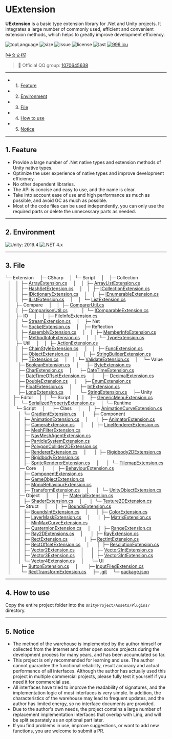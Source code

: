 # UExtension

**UExtension** is a basic type extension library for .Net and Unity projects. It integrates a large number of commonly used, efficient and convenient extension methods, which helps to greatly improve development efficiency.

![topLanguage](https://img.shields.io/github/languages/top/ls9512/UExtension)
![size](https://img.shields.io/github/languages/code-size/ls9512/UExtension)
![issue](https://img.shields.io/github/issues/ls9512/UExtension)
![license](https://img.shields.io/github/license/ls9512/UExtension)
![last](https://img.shields.io/github/last-commit/ls9512/UExtension)
[![996.icu](https://img.shields.io/badge/link-996.icu-red.svg)](https://996.icu)

[[中文文档]](README_CN.md)

> 🐧 Official QQ group: [1070645638](https://jq.qq.com/?_wv=1027&k=ezkLnUln)

***

<!-- vscode-markdown-toc -->
* 1. [Feature](#Feature)
* 2. [Environment](#Environment)
* 3. [File](#File)
* 4. [How to use](#Howtouse)
* 5. [Notice](#Notice)

<!-- vscode-markdown-toc-config
	numbering=true
	autoSave=true
	/vscode-markdown-toc-config -->
<!-- /vscode-markdown-toc -->

***

##  1. <a name='Feature'></a>Feature
* Provide a large number of .Net native types and extension methods of Unity native types.
* Optimize the user experience of native types and improve development efficiency.
* No other dependent libraries.
* The API is concise and easy to use, and the name is clear.
* Take into account ease of use and high performance as much as possible, and avoid GC as much as possible.
* Most of the code files can be used independently, you can only use the required parts or delete the unnecessary parts as needed.

***

##  2. <a name='Environment'></a>Environment
![Unity: 2019.4](https://img.shields.io/badge/Unity-2019.4+-blue) 
![.NET 4.x](https://img.shields.io/badge/.NET-4.x-blue) 

***

##  3. <a name='File'></a>File
└─&nbsp;Extension&nbsp;&nbsp;
&nbsp;&nbsp;├─&nbsp;CSharp&nbsp;&nbsp;
&nbsp;&nbsp;│&nbsp;&nbsp;└─&nbsp;Script&nbsp;&nbsp;
&nbsp;&nbsp;│&nbsp;&nbsp;&nbsp;&nbsp;├─&nbsp;Collection&nbsp;&nbsp;
&nbsp;&nbsp;│&nbsp;&nbsp;&nbsp;&nbsp;│&nbsp;&nbsp;├─&nbsp;[ArrayExtension.cs](https://github.com/ls9512/UExtension/blob/master/CSharp/Script/Collection/ArrayExtension.cs)&nbsp;&nbsp;
&nbsp;&nbsp;│&nbsp;&nbsp;&nbsp;&nbsp;│&nbsp;&nbsp;├─&nbsp;[ArrayListExtension.cs](https://github.com/ls9512/UExtension/blob/master/CSharp/Script/Collection/ArrayListExtension.cs)&nbsp;&nbsp;
&nbsp;&nbsp;│&nbsp;&nbsp;&nbsp;&nbsp;│&nbsp;&nbsp;├─&nbsp;[HashSetExtension.cs](https://github.com/ls9512/UExtension/blob/master/CSharp/Script/Collection/HashSetExtension.cs)&nbsp;&nbsp;
&nbsp;&nbsp;│&nbsp;&nbsp;&nbsp;&nbsp;│&nbsp;&nbsp;├─&nbsp;[ICollectionExtension.cs](https://github.com/ls9512/UExtension/blob/master/CSharp/Script/Collection/ICollectionExtension.cs)&nbsp;&nbsp;
&nbsp;&nbsp;│&nbsp;&nbsp;&nbsp;&nbsp;│&nbsp;&nbsp;├─&nbsp;[IDictionaryExtension.cs](https://github.com/ls9512/UExtension/blob/master/CSharp/Script/Collection/IDictionaryExtension.cs)&nbsp;&nbsp;
&nbsp;&nbsp;│&nbsp;&nbsp;&nbsp;&nbsp;│&nbsp;&nbsp;├─&nbsp;[IEnumerableExtension.cs](https://github.com/ls9512/UExtension/blob/master/CSharp/Script/Collection/IEnumerableExtension.cs)&nbsp;&nbsp;
&nbsp;&nbsp;│&nbsp;&nbsp;&nbsp;&nbsp;│&nbsp;&nbsp;├─&nbsp;[IListExtension.cs](https://github.com/ls9512/UExtension/blob/master/CSharp/Script/Collection/IListExtension.cs)&nbsp;&nbsp;
&nbsp;&nbsp;│&nbsp;&nbsp;&nbsp;&nbsp;│&nbsp;&nbsp;└─&nbsp;[ListExtension.cs](https://github.com/ls9512/UExtension/blob/master/CSharp/Script/Collection/ListExtension.cs)&nbsp;&nbsp;
&nbsp;&nbsp;│&nbsp;&nbsp;&nbsp;&nbsp;├─&nbsp;Compare&nbsp;&nbsp;
&nbsp;&nbsp;│&nbsp;&nbsp;&nbsp;&nbsp;│&nbsp;&nbsp;├─&nbsp;[ComparerUtil.cs](https://github.com/ls9512/UExtension/blob/master/CSharp/Script/Compare/ComparerUtil.cs)&nbsp;&nbsp;
&nbsp;&nbsp;│&nbsp;&nbsp;&nbsp;&nbsp;│&nbsp;&nbsp;├─&nbsp;[ComparisonUtil.cs](https://github.com/ls9512/UExtension/blob/master/CSharp/Script/Compare/ComparisonUtil.cs)&nbsp;&nbsp;
&nbsp;&nbsp;│&nbsp;&nbsp;&nbsp;&nbsp;│&nbsp;&nbsp;└─&nbsp;[IComparableExtension.cs](https://github.com/ls9512/UExtension/blob/master/CSharp/Script/Compare/IComparableExtension.cs)&nbsp;&nbsp;
&nbsp;&nbsp;│&nbsp;&nbsp;&nbsp;&nbsp;├─&nbsp;IO&nbsp;&nbsp;
&nbsp;&nbsp;│&nbsp;&nbsp;&nbsp;&nbsp;│&nbsp;&nbsp;├─&nbsp;[FileInfoExtension.cs](https://github.com/ls9512/UExtension/blob/master/CSharp/Script/IO/FileInfoExtension.cs)&nbsp;&nbsp;
&nbsp;&nbsp;│&nbsp;&nbsp;&nbsp;&nbsp;│&nbsp;&nbsp;└─&nbsp;[StreamExtension.cs](https://github.com/ls9512/UExtension/blob/master/CSharp/Script/IO/StreamExtension.cs)&nbsp;&nbsp;
&nbsp;&nbsp;│&nbsp;&nbsp;&nbsp;&nbsp;├─&nbsp;Net&nbsp;&nbsp;
&nbsp;&nbsp;│&nbsp;&nbsp;&nbsp;&nbsp;│&nbsp;&nbsp;└─&nbsp;[SocketExtension.cs](https://github.com/ls9512/UExtension/blob/master/CSharp/Script/Net/SocketExtension.cs)&nbsp;&nbsp;
&nbsp;&nbsp;│&nbsp;&nbsp;&nbsp;&nbsp;├─&nbsp;Reflection&nbsp;&nbsp;
&nbsp;&nbsp;│&nbsp;&nbsp;&nbsp;&nbsp;│&nbsp;&nbsp;├─&nbsp;[AssemblyExtension.cs](https://github.com/ls9512/UExtension/blob/master/CSharp/Script/Reflection/AssemblyExtension.cs)&nbsp;&nbsp;
&nbsp;&nbsp;│&nbsp;&nbsp;&nbsp;&nbsp;│&nbsp;&nbsp;├─&nbsp;[MemberInfoExtension.cs](https://github.com/ls9512/UExtension/blob/master/CSharp/Script/Reflection/MemberInfoExtension.cs)&nbsp;&nbsp;
&nbsp;&nbsp;│&nbsp;&nbsp;&nbsp;&nbsp;│&nbsp;&nbsp;├─&nbsp;[MethodInfoExtension.cs](https://github.com/ls9512/UExtension/blob/master/CSharp/Script/Reflection/MethodInfoExtension.cs)&nbsp;&nbsp;
&nbsp;&nbsp;│&nbsp;&nbsp;&nbsp;&nbsp;│&nbsp;&nbsp;└─&nbsp;[TypeExtension.cs](https://github.com/ls9512/UExtension/blob/master/CSharp/Script/Reflection/TypeExtension.cs)&nbsp;&nbsp;
&nbsp;&nbsp;│&nbsp;&nbsp;&nbsp;&nbsp;├─&nbsp;Util&nbsp;&nbsp;
&nbsp;&nbsp;│&nbsp;&nbsp;&nbsp;&nbsp;│&nbsp;&nbsp;├─&nbsp;[ActionExtension.cs](https://github.com/ls9512/UExtension/blob/master/CSharp/Script/Util/ActionExtension.cs)&nbsp;&nbsp;
&nbsp;&nbsp;│&nbsp;&nbsp;&nbsp;&nbsp;│&nbsp;&nbsp;├─&nbsp;[ChainStyleExtension.cs](https://github.com/ls9512/UExtension/blob/master/CSharp/Script/Util/ChainStyleExtension.cs)&nbsp;&nbsp;
&nbsp;&nbsp;│&nbsp;&nbsp;&nbsp;&nbsp;│&nbsp;&nbsp;├─&nbsp;[FuncExtension.cs](https://github.com/ls9512/UExtension/blob/master/CSharp/Script/Util/FuncExtension.cs)&nbsp;&nbsp;
&nbsp;&nbsp;│&nbsp;&nbsp;&nbsp;&nbsp;│&nbsp;&nbsp;├─&nbsp;[ObjectExtension.cs](https://github.com/ls9512/UExtension/blob/master/CSharp/Script/Util/ObjectExtension.cs)&nbsp;&nbsp;
&nbsp;&nbsp;│&nbsp;&nbsp;&nbsp;&nbsp;│&nbsp;&nbsp;├─&nbsp;[StringBuilderExtension.cs](https://github.com/ls9512/UExtension/blob/master/CSharp/Script/Util/StringBuilderExtension.cs)&nbsp;&nbsp;
&nbsp;&nbsp;│&nbsp;&nbsp;&nbsp;&nbsp;│&nbsp;&nbsp;├─&nbsp;[TExtension.cs](https://github.com/ls9512/UExtension/blob/master/CSharp/Script/Util/TExtension.cs)&nbsp;&nbsp;
&nbsp;&nbsp;│&nbsp;&nbsp;&nbsp;&nbsp;│&nbsp;&nbsp;└─&nbsp;[ValidateExtension.cs](https://github.com/ls9512/UExtension/blob/master/CSharp/Script/Util/ValidateExtension.cs)&nbsp;&nbsp;
&nbsp;&nbsp;│&nbsp;&nbsp;&nbsp;&nbsp;└─&nbsp;Value&nbsp;&nbsp;
&nbsp;&nbsp;│&nbsp;&nbsp;&nbsp;&nbsp;&nbsp;&nbsp;├─&nbsp;[BooleanExtension.cs](https://github.com/ls9512/UExtension/blob/master/CSharp/Script/Value/BooleanExtension.cs)&nbsp;&nbsp;
&nbsp;&nbsp;│&nbsp;&nbsp;&nbsp;&nbsp;&nbsp;&nbsp;├─&nbsp;[ByteExtension.cs](https://github.com/ls9512/UExtension/blob/master/CSharp/Script/Value/ByteExtension.cs)&nbsp;&nbsp;
&nbsp;&nbsp;│&nbsp;&nbsp;&nbsp;&nbsp;&nbsp;&nbsp;├─&nbsp;[CharExtension.cs](https://github.com/ls9512/UExtension/blob/master/CSharp/Script/Value/CharExtension.cs)&nbsp;&nbsp;
&nbsp;&nbsp;│&nbsp;&nbsp;&nbsp;&nbsp;&nbsp;&nbsp;├─&nbsp;[DateTimeExtension.cs](https://github.com/ls9512/UExtension/blob/master/CSharp/Script/Value/DateTimeExtension.cs)&nbsp;&nbsp;
&nbsp;&nbsp;│&nbsp;&nbsp;&nbsp;&nbsp;&nbsp;&nbsp;├─&nbsp;[DateTimeOffsetExtension.cs](https://github.com/ls9512/UExtension/blob/master/CSharp/Script/Value/DateTimeOffsetExtension.cs)&nbsp;&nbsp;
&nbsp;&nbsp;│&nbsp;&nbsp;&nbsp;&nbsp;&nbsp;&nbsp;├─&nbsp;[DecimalExtension.cs](https://github.com/ls9512/UExtension/blob/master/CSharp/Script/Value/DecimalExtension.cs)&nbsp;&nbsp;
&nbsp;&nbsp;│&nbsp;&nbsp;&nbsp;&nbsp;&nbsp;&nbsp;├─&nbsp;[DoubleExtension.cs](https://github.com/ls9512/UExtension/blob/master/CSharp/Script/Value/DoubleExtension.cs)&nbsp;&nbsp;
&nbsp;&nbsp;│&nbsp;&nbsp;&nbsp;&nbsp;&nbsp;&nbsp;├─&nbsp;[EnumExtension.cs](https://github.com/ls9512/UExtension/blob/master/CSharp/Script/Value/EnumExtension.cs)&nbsp;&nbsp;
&nbsp;&nbsp;│&nbsp;&nbsp;&nbsp;&nbsp;&nbsp;&nbsp;├─&nbsp;[FloatExtension.cs](https://github.com/ls9512/UExtension/blob/master/CSharp/Script/Value/FloatExtension.cs)&nbsp;&nbsp;
&nbsp;&nbsp;│&nbsp;&nbsp;&nbsp;&nbsp;&nbsp;&nbsp;├─&nbsp;[IntExtension.cs](https://github.com/ls9512/UExtension/blob/master/CSharp/Script/Value/IntExtension.cs)&nbsp;&nbsp;
&nbsp;&nbsp;│&nbsp;&nbsp;&nbsp;&nbsp;&nbsp;&nbsp;├─&nbsp;[LongExtension.cs](https://github.com/ls9512/UExtension/blob/master/CSharp/Script/Value/LongExtension.cs)&nbsp;&nbsp;
&nbsp;&nbsp;│&nbsp;&nbsp;&nbsp;&nbsp;&nbsp;&nbsp;└─&nbsp;[StringExtension.cs](https://github.com/ls9512/UExtension/blob/master/CSharp/Script/Value/StringExtension.cs)&nbsp;&nbsp;
&nbsp;&nbsp;├─&nbsp;Unity&nbsp;&nbsp;
&nbsp;&nbsp;│&nbsp;&nbsp;├─&nbsp;Editor&nbsp;&nbsp;
&nbsp;&nbsp;│&nbsp;&nbsp;│&nbsp;&nbsp;└─&nbsp;Script&nbsp;&nbsp;
&nbsp;&nbsp;│&nbsp;&nbsp;│&nbsp;&nbsp;&nbsp;&nbsp;├─&nbsp;[GenericMenuExtension.cs](https://github.com/ls9512/UExtension/blob/master/Unity/Editor/Script/GenericMenuExtension.cs)&nbsp;&nbsp;
&nbsp;&nbsp;│&nbsp;&nbsp;│&nbsp;&nbsp;&nbsp;&nbsp;└─&nbsp;[SerializedPropertyExtension.cs](https://github.com/ls9512/UExtension/blob/master/Unity/Editor/Script/SerializedPropertyExtension.cs)&nbsp;&nbsp;
&nbsp;&nbsp;│&nbsp;&nbsp;└─&nbsp;Runtime&nbsp;&nbsp;
&nbsp;&nbsp;│&nbsp;&nbsp;&nbsp;&nbsp;└─&nbsp;Script&nbsp;&nbsp;
&nbsp;&nbsp;│&nbsp;&nbsp;&nbsp;&nbsp;&nbsp;&nbsp;├─&nbsp;Class&nbsp;&nbsp;
&nbsp;&nbsp;│&nbsp;&nbsp;&nbsp;&nbsp;&nbsp;&nbsp;│&nbsp;&nbsp;├─&nbsp;[AnimationCurveExtension.cs](https://github.com/ls9512/UExtension/blob/master/Unity/Runtime/Script/Class/AnimationCurveExtension.cs)&nbsp;&nbsp;
&nbsp;&nbsp;│&nbsp;&nbsp;&nbsp;&nbsp;&nbsp;&nbsp;│&nbsp;&nbsp;└─&nbsp;[GradientExtension.cs](https://github.com/ls9512/UExtension/blob/master/Unity/Runtime/Script/Class/GradientExtension.cs)&nbsp;&nbsp;
&nbsp;&nbsp;│&nbsp;&nbsp;&nbsp;&nbsp;&nbsp;&nbsp;├─&nbsp;Component&nbsp;&nbsp;
&nbsp;&nbsp;│&nbsp;&nbsp;&nbsp;&nbsp;&nbsp;&nbsp;│&nbsp;&nbsp;├─&nbsp;[AnimationExtension.cs](https://github.com/ls9512/UExtension/blob/master/Unity/Runtime/Script/Component/AnimationExtension.cs)&nbsp;&nbsp;
&nbsp;&nbsp;│&nbsp;&nbsp;&nbsp;&nbsp;&nbsp;&nbsp;│&nbsp;&nbsp;├─&nbsp;[AnimatorExtension.cs](https://github.com/ls9512/UExtension/blob/master/Unity/Runtime/Script/Component/AnimatorExtension.cs)&nbsp;&nbsp;
&nbsp;&nbsp;│&nbsp;&nbsp;&nbsp;&nbsp;&nbsp;&nbsp;│&nbsp;&nbsp;├─&nbsp;[CameraExtension.cs](https://github.com/ls9512/UExtension/blob/master/Unity/Runtime/Script/Component/CameraExtension.cs)&nbsp;&nbsp;
&nbsp;&nbsp;│&nbsp;&nbsp;&nbsp;&nbsp;&nbsp;&nbsp;│&nbsp;&nbsp;├─&nbsp;[LineRendererExtension.cs](https://github.com/ls9512/UExtension/blob/master/Unity/Runtime/Script/Component/LineRendererExtension.cs)&nbsp;&nbsp;
&nbsp;&nbsp;│&nbsp;&nbsp;&nbsp;&nbsp;&nbsp;&nbsp;│&nbsp;&nbsp;├─&nbsp;[MeshFilterExtension.cs](https://github.com/ls9512/UExtension/blob/master/Unity/Runtime/Script/Component/MeshFilterExtension.cs)&nbsp;&nbsp;
&nbsp;&nbsp;│&nbsp;&nbsp;&nbsp;&nbsp;&nbsp;&nbsp;│&nbsp;&nbsp;├─&nbsp;[NavMeshAgentExtension.cs](https://github.com/ls9512/UExtension/blob/master/Unity/Runtime/Script/Component/NavMeshAgentExtension.cs)&nbsp;&nbsp;
&nbsp;&nbsp;│&nbsp;&nbsp;&nbsp;&nbsp;&nbsp;&nbsp;│&nbsp;&nbsp;├─&nbsp;[ParticleSystemExtension.cs](https://github.com/ls9512/UExtension/blob/master/Unity/Runtime/Script/Component/ParticleSystemExtension.cs)&nbsp;&nbsp;
&nbsp;&nbsp;│&nbsp;&nbsp;&nbsp;&nbsp;&nbsp;&nbsp;│&nbsp;&nbsp;├─&nbsp;[PolygonCollider2DExtension.cs](https://github.com/ls9512/UExtension/blob/master/Unity/Runtime/Script/Component/PolygonCollider2DExtension.cs)&nbsp;&nbsp;
&nbsp;&nbsp;│&nbsp;&nbsp;&nbsp;&nbsp;&nbsp;&nbsp;│&nbsp;&nbsp;├─&nbsp;[RendererExtension.cs](https://github.com/ls9512/UExtension/blob/master/Unity/Runtime/Script/Component/RendererExtension.cs)&nbsp;&nbsp;
&nbsp;&nbsp;│&nbsp;&nbsp;&nbsp;&nbsp;&nbsp;&nbsp;│&nbsp;&nbsp;├─&nbsp;[Rigidbody2DExtension.cs](https://github.com/ls9512/UExtension/blob/master/Unity/Runtime/Script/Component/Rigidbody2DExtension.cs)&nbsp;&nbsp;
&nbsp;&nbsp;│&nbsp;&nbsp;&nbsp;&nbsp;&nbsp;&nbsp;│&nbsp;&nbsp;├─&nbsp;[RigidbodyExtension.cs](https://github.com/ls9512/UExtension/blob/master/Unity/Runtime/Script/Component/RigidbodyExtension.cs)&nbsp;&nbsp;
&nbsp;&nbsp;│&nbsp;&nbsp;&nbsp;&nbsp;&nbsp;&nbsp;│&nbsp;&nbsp;├─&nbsp;[SpriteRendererExtension.cs](https://github.com/ls9512/UExtension/blob/master/Unity/Runtime/Script/Component/SpriteRendererExtension.cs)&nbsp;&nbsp;
&nbsp;&nbsp;│&nbsp;&nbsp;&nbsp;&nbsp;&nbsp;&nbsp;│&nbsp;&nbsp;└─&nbsp;[TilemapExtension.cs](https://github.com/ls9512/UExtension/blob/master/Unity/Runtime/Script/Component/TilemapExtension.cs)&nbsp;&nbsp;
&nbsp;&nbsp;│&nbsp;&nbsp;&nbsp;&nbsp;&nbsp;&nbsp;├─&nbsp;Core&nbsp;&nbsp;
&nbsp;&nbsp;│&nbsp;&nbsp;&nbsp;&nbsp;&nbsp;&nbsp;│&nbsp;&nbsp;├─&nbsp;[BehaviourExtension.cs](https://github.com/ls9512/UExtension/blob/master/Unity/Runtime/Script/Core/BehaviourExtension.cs)&nbsp;&nbsp;
&nbsp;&nbsp;│&nbsp;&nbsp;&nbsp;&nbsp;&nbsp;&nbsp;│&nbsp;&nbsp;├─&nbsp;[ComponentExtension.cs](https://github.com/ls9512/UExtension/blob/master/Unity/Runtime/Script/Core/ComponentExtension.cs)&nbsp;&nbsp;
&nbsp;&nbsp;│&nbsp;&nbsp;&nbsp;&nbsp;&nbsp;&nbsp;│&nbsp;&nbsp;├─&nbsp;[GameObjectExtension.cs](https://github.com/ls9512/UExtension/blob/master/Unity/Runtime/Script/Core/GameObjectExtension.cs)&nbsp;&nbsp;
&nbsp;&nbsp;│&nbsp;&nbsp;&nbsp;&nbsp;&nbsp;&nbsp;│&nbsp;&nbsp;├─&nbsp;[MonoBehaviourExtension.cs](https://github.com/ls9512/UExtension/blob/master/Unity/Runtime/Script/Core/MonoBehaviourExtension.cs)&nbsp;&nbsp;
&nbsp;&nbsp;│&nbsp;&nbsp;&nbsp;&nbsp;&nbsp;&nbsp;│&nbsp;&nbsp;├─&nbsp;[TransformExtension.cs](https://github.com/ls9512/UExtension/blob/master/Unity/Runtime/Script/Core/TransformExtension.cs)&nbsp;&nbsp;
&nbsp;&nbsp;│&nbsp;&nbsp;&nbsp;&nbsp;&nbsp;&nbsp;│&nbsp;&nbsp;└─&nbsp;[UnityObjectExtension.cs](https://github.com/ls9512/UExtension/blob/master/Unity/Runtime/Script/Core/UnityObjectExtension.cs)&nbsp;&nbsp;
&nbsp;&nbsp;│&nbsp;&nbsp;&nbsp;&nbsp;&nbsp;&nbsp;├─&nbsp;Object&nbsp;&nbsp;
&nbsp;&nbsp;│&nbsp;&nbsp;&nbsp;&nbsp;&nbsp;&nbsp;│&nbsp;&nbsp;├─&nbsp;[MaterialExtension.cs](https://github.com/ls9512/UExtension/blob/master/Unity/Runtime/Script/Object/MaterialExtension.cs)&nbsp;&nbsp;
&nbsp;&nbsp;│&nbsp;&nbsp;&nbsp;&nbsp;&nbsp;&nbsp;│&nbsp;&nbsp;├─&nbsp;[ShaderExtension.cs](https://github.com/ls9512/UExtension/blob/master/Unity/Runtime/Script/Object/ShaderExtension.cs)&nbsp;&nbsp;
&nbsp;&nbsp;│&nbsp;&nbsp;&nbsp;&nbsp;&nbsp;&nbsp;│&nbsp;&nbsp;└─&nbsp;[Texture2DExtension.cs](https://github.com/ls9512/UExtension/blob/master/Unity/Runtime/Script/Object/Texture2DExtension.cs)&nbsp;&nbsp;
&nbsp;&nbsp;│&nbsp;&nbsp;&nbsp;&nbsp;&nbsp;&nbsp;├─&nbsp;Struct&nbsp;&nbsp;
&nbsp;&nbsp;│&nbsp;&nbsp;&nbsp;&nbsp;&nbsp;&nbsp;│&nbsp;&nbsp;├─&nbsp;[BoundsExtension.cs](https://github.com/ls9512/UExtension/blob/master/Unity/Runtime/Script/Struct/BoundsExtension.cs)&nbsp;&nbsp;
&nbsp;&nbsp;│&nbsp;&nbsp;&nbsp;&nbsp;&nbsp;&nbsp;│&nbsp;&nbsp;├─&nbsp;[BoundsIntExtension.cs](https://github.com/ls9512/UExtension/blob/master/Unity/Runtime/Script/Struct/BoundsIntExtension.cs)&nbsp;&nbsp;
&nbsp;&nbsp;│&nbsp;&nbsp;&nbsp;&nbsp;&nbsp;&nbsp;│&nbsp;&nbsp;├─&nbsp;[ColorExtension.cs](https://github.com/ls9512/UExtension/blob/master/Unity/Runtime/Script/Struct/ColorExtension.cs)&nbsp;&nbsp;
&nbsp;&nbsp;│&nbsp;&nbsp;&nbsp;&nbsp;&nbsp;&nbsp;│&nbsp;&nbsp;├─&nbsp;[LayerMaskExtension.cs](https://github.com/ls9512/UExtension/blob/master/Unity/Runtime/Script/Struct/LayerMaskExtension.cs)&nbsp;&nbsp;
&nbsp;&nbsp;│&nbsp;&nbsp;&nbsp;&nbsp;&nbsp;&nbsp;│&nbsp;&nbsp;├─&nbsp;[MatrixExtension.cs](https://github.com/ls9512/UExtension/blob/master/Unity/Runtime/Script/Struct/MatrixExtension.cs)&nbsp;&nbsp;
&nbsp;&nbsp;│&nbsp;&nbsp;&nbsp;&nbsp;&nbsp;&nbsp;│&nbsp;&nbsp;├─&nbsp;[MinMaxCurveExtension.cs](https://github.com/ls9512/UExtension/blob/master/Unity/Runtime/Script/Struct/MinMaxCurveExtension.cs)&nbsp;&nbsp;
&nbsp;&nbsp;│&nbsp;&nbsp;&nbsp;&nbsp;&nbsp;&nbsp;│&nbsp;&nbsp;├─&nbsp;[QuaternionExtension.cs](https://github.com/ls9512/UExtension/blob/master/Unity/Runtime/Script/Struct/QuaternionExtension.cs)&nbsp;&nbsp;
&nbsp;&nbsp;│&nbsp;&nbsp;&nbsp;&nbsp;&nbsp;&nbsp;│&nbsp;&nbsp;├─&nbsp;[RangeExtension.cs](https://github.com/ls9512/UExtension/blob/master/Unity/Runtime/Script/Struct/RangeExtension.cs)&nbsp;&nbsp;
&nbsp;&nbsp;│&nbsp;&nbsp;&nbsp;&nbsp;&nbsp;&nbsp;│&nbsp;&nbsp;├─&nbsp;[Ray2DExtensions.cs](https://github.com/ls9512/UExtension/blob/master/Unity/Runtime/Script/Struct/Ray2DExtensions.cs)&nbsp;&nbsp;
&nbsp;&nbsp;│&nbsp;&nbsp;&nbsp;&nbsp;&nbsp;&nbsp;│&nbsp;&nbsp;├─&nbsp;[RayExtension.cs](https://github.com/ls9512/UExtension/blob/master/Unity/Runtime/Script/Struct/RayExtension.cs)&nbsp;&nbsp;
&nbsp;&nbsp;│&nbsp;&nbsp;&nbsp;&nbsp;&nbsp;&nbsp;│&nbsp;&nbsp;├─&nbsp;[RectExtension.cs](https://github.com/ls9512/UExtension/blob/master/Unity/Runtime/Script/Struct/RectExtension.cs)&nbsp;&nbsp;
&nbsp;&nbsp;│&nbsp;&nbsp;&nbsp;&nbsp;&nbsp;&nbsp;│&nbsp;&nbsp;├─&nbsp;[RectIntExtension.cs](https://github.com/ls9512/UExtension/blob/master/Unity/Runtime/Script/Struct/RectIntExtension.cs)&nbsp;&nbsp;
&nbsp;&nbsp;│&nbsp;&nbsp;&nbsp;&nbsp;&nbsp;&nbsp;│&nbsp;&nbsp;├─&nbsp;[RectOffsetExtension.cs](https://github.com/ls9512/UExtension/blob/master/Unity/Runtime/Script/Struct/RectOffsetExtension.cs)&nbsp;&nbsp;
&nbsp;&nbsp;│&nbsp;&nbsp;&nbsp;&nbsp;&nbsp;&nbsp;│&nbsp;&nbsp;├─&nbsp;[ResolutionExtension.cs](https://github.com/ls9512/UExtension/blob/master/Unity/Runtime/Script/Struct/ResolutionExtension.cs)&nbsp;&nbsp;
&nbsp;&nbsp;│&nbsp;&nbsp;&nbsp;&nbsp;&nbsp;&nbsp;│&nbsp;&nbsp;├─&nbsp;[Vector2Extension.cs](https://github.com/ls9512/UExtension/blob/master/Unity/Runtime/Script/Struct/Vector2Extension.cs)&nbsp;&nbsp;
&nbsp;&nbsp;│&nbsp;&nbsp;&nbsp;&nbsp;&nbsp;&nbsp;│&nbsp;&nbsp;├─&nbsp;[Vector2IntExtension.cs](https://github.com/ls9512/UExtension/blob/master/Unity/Runtime/Script/Struct/Vector2IntExtension.cs)&nbsp;&nbsp;
&nbsp;&nbsp;│&nbsp;&nbsp;&nbsp;&nbsp;&nbsp;&nbsp;│&nbsp;&nbsp;├─&nbsp;[Vector3Extension.cs](https://github.com/ls9512/UExtension/blob/master/Unity/Runtime/Script/Struct/Vector3Extension.cs)&nbsp;&nbsp;
&nbsp;&nbsp;│&nbsp;&nbsp;&nbsp;&nbsp;&nbsp;&nbsp;│&nbsp;&nbsp;├─&nbsp;[Vector3IntExtension.cs](https://github.com/ls9512/UExtension/blob/master/Unity/Runtime/Script/Struct/Vector3IntExtension.cs)&nbsp;&nbsp;
&nbsp;&nbsp;│&nbsp;&nbsp;&nbsp;&nbsp;&nbsp;&nbsp;│&nbsp;&nbsp;└─&nbsp;[Vector4Extension.cs](https://github.com/ls9512/UExtension/blob/master/Unity/Runtime/Script/Struct/Vector4Extension.cs)&nbsp;&nbsp;
&nbsp;&nbsp;│&nbsp;&nbsp;&nbsp;&nbsp;&nbsp;&nbsp;└─&nbsp;UI&nbsp;&nbsp;
&nbsp;&nbsp;│&nbsp;&nbsp;&nbsp;&nbsp;&nbsp;&nbsp;&nbsp;&nbsp;├─&nbsp;[ButtonExtension.cs](https://github.com/ls9512/UExtension/blob/master/Unity/Runtime/Script/UI/ButtonExtension.cs)&nbsp;&nbsp;
&nbsp;&nbsp;│&nbsp;&nbsp;&nbsp;&nbsp;&nbsp;&nbsp;&nbsp;&nbsp;├─&nbsp;[InputFiledExtension.cs](https://github.com/ls9512/UExtension/blob/master/Unity/Runtime/Script/UI/InputFiledExtension.cs)&nbsp;&nbsp;
&nbsp;&nbsp;│&nbsp;&nbsp;&nbsp;&nbsp;&nbsp;&nbsp;&nbsp;&nbsp;└─&nbsp;[RectTransformExtension.cs](https://github.com/ls9512/UExtension/blob/master/Unity/Runtime/Script/UI/RectTransformExtension.cs)&nbsp;&nbsp;
&nbsp;&nbsp;├─&nbsp;[.git](https://github.com/ls9512/UExtension/blob/master/.git)&nbsp;&nbsp;
&nbsp;&nbsp;└─&nbsp;[package.json](https://github.com/ls9512/UExtension/blob/master/package.json)&nbsp;&nbsp;



***

##  4. <a name='Howtouse'></a>How to use
Copy the entire project folder into the `UnityProject/Assets/Plugins/` directory.

***

##  5. <a name='Notice'></a>Notice
* The method of the warehouse is implemented by the author himself or collected from the Internet and other open source projects during the development process for many years, and has been accumulated so far.
* This project is only recommended for learning and use. The author cannot guarantee the functional reliability, result accuracy and actual performance of all interfaces. Although the author has actually used this project in multiple commercial projects, please fully test it yourself if you need it for commercial use.
* All interfaces have tried to improve the readability of signatures, and the implementation logic of most interfaces is very simple. In addition, the characteristics of the warehouse may lead to frequent updates, and the author has limited energy, so no interface documents are provided.
* Due to the author's own needs, the project contains a large number of replacement implementation interfaces that overlap with Linq, and will be split separately as an optional part later.
* If you find problems in use, improve suggestions, or want to add new functions, you are welcome to submit a PR.